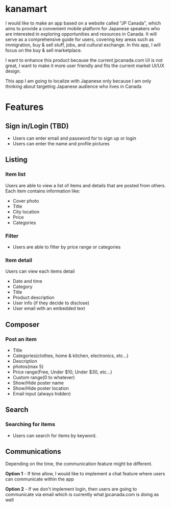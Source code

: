 # kanamart

I would like to make an app based on a website called "JP Canada", which aims to provide a convenient mobile platform for Japanese speakers who are interested in exploring opportunities and resources in Canada. It will serve as a comprehensive guide for users, covering key areas such as immigration, buy & sell stuff, jobs, and cultural exchange. In this app, I will focus on the buy & sell marketplace. 

I want to enhance this product because the current jpcanada.com UI is not great, I want to make it more user friendly and fits the current market UI/UX design.

This app I am going to localize with Japanese only because I am only thinking about targeting Japanese audience who lives in Canada

# Features

## Sign in/Login (TBD)
- Users can enter email and password for to sign up or login
- Users can enter the name and profile pictures


## Listing

### **Item list**
Users are able to view a list of items and details that are posted from others. Each item contains information like:
- Cover photo
- Title
- City location
- Price
- Categories


### **Filter**
- Users are able to filter by price range or categories

### **Item detail**
Users can view each items detail
- Date and time
- Category
- Title
- Product description
- User info (if they decide to disclose)
- User email with an embedded text

## Composer
### **Post an item**
- Title
- Categories(clothes, home & kitchen, electronics, etc…)
- Description
- photos(max 5)
- Price range(Free, Under $10, Under $30, etc…)
- Custom range(0 to whatever)
- Show/Hide poster name
- Show/Hide poster location
- Email input (always hidden)

## Search
### **Searching for items**
- Users can search for items by keyword.

## Communications

Depending on the time, the communication feature might be different.

**Option 1** - If time allow, I would like to implement a chat feature where users can communicate within the app

**Option 2** - If we don't implement login, then users are going to communicate via email which is currently what jpcanada.com is doing as well
